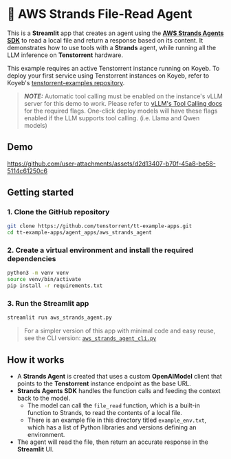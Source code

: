 # 📄 AWS Strands File-Read Agent
This is a **Streamlit** app that creates an agent using the [**AWS Strands Agents SDK**](https://strandsagents.com/latest/) to read a local file and return a response based on its content.  It demonstrates how to use tools with a **Strands** agent, while running all the LLM inference on **Tenstorrent** hardware.

This example requires an active Tenstorrent instance running on Koyeb.  To deploy your first service using Tenstorrent instances on Koyeb, refer to Koyeb's [tenstorrent-examples repository](https://github.com/koyeb/tenstorrent-examples).  

> **_NOTE:_** Automatic tool calling must be enabled on the instance's vLLM server for this demo to work.  Please refer to [vLLM's Tool Calling docs](https://docs.vllm.ai/en/stable/features/tool_calling.html#automatic-function-calling) for the required flags.  One-click deploy models will have these flags enabled if the LLM supports tool calling. (i.e. Llama and Qwen models)

## Demo

https://github.com/user-attachments/assets/d2d13407-b70f-45a8-be58-5114c61250c6

## Getting started

### 1. Clone the GitHub repository
```bash
git clone https://github.com/tenstorrent/tt-example-apps.git
cd tt-example-apps/agent_apps/aws_strands_agent
```

### 2. Create a virtual environment and install the required dependencies
```bash
python3 -m venv venv
source venv/bin/activate
pip install -r requirements.txt
```

### 3. Run the Streamlit app
```bash
streamlit run aws_strands_agent.py
```

> For a simpler version of this app with minimal code and easy reuse, see the CLI version: [`aws_strands_agent_cli.py`](./aws_strands_agent_cli.py)

## How it works

- A **Strands Agent** is created that uses a custom **OpenAIModel** client that points to the **Tenstorrent** instance endpoint as the base URL.
- **Strands Agents SDK** handles the function calls and feeding the context back to the model.
    - The model can call the `file_read` function, which is a built-in function to Strands, to read the contents of a local file.
    - There is an example file in this directory titled `example_env.txt`, which has a list of Python libraries and versions defining an environment.
- The agent will read the file, then return an accurate response in the **Streamlit** UI.
